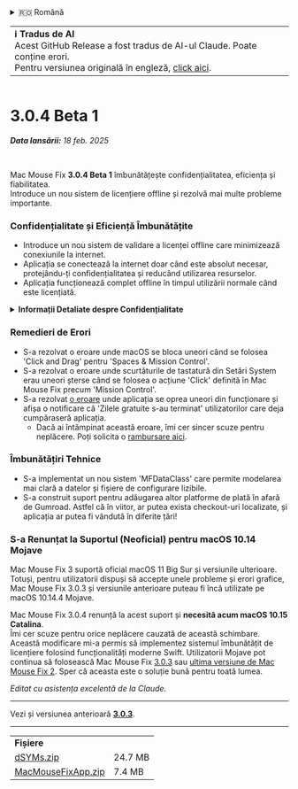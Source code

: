 <details>
<summary>🇷🇴 Română</summary>

[🇬🇧 English (GitHub Release)](https://github.com/noah-nuebling/mac-mouse-fix/releases/tag/3.0.4-Beta-1)\
[🇦🇩 Català](https://redirect.macmousefix.com/?target=mmf-release&tag=3.0.4-Beta-1&locale=ca)\
[🇩🇪 Deutsch](https://redirect.macmousefix.com/?target=mmf-release&tag=3.0.4-Beta-1&locale=de)\
[🇪🇸 Español](https://redirect.macmousefix.com/?target=mmf-release&tag=3.0.4-Beta-1&locale=es)\
[🇫🇷 Français](https://redirect.macmousefix.com/?target=mmf-release&tag=3.0.4-Beta-1&locale=fr)\
[🇮🇩 Indonesia](https://redirect.macmousefix.com/?target=mmf-release&tag=3.0.4-Beta-1&locale=id)\
[🇮🇹 Italiano](https://redirect.macmousefix.com/?target=mmf-release&tag=3.0.4-Beta-1&locale=it)\
[🇭🇺 Magyar](https://redirect.macmousefix.com/?target=mmf-release&tag=3.0.4-Beta-1&locale=hu)\
[🇳🇱 Nederlands](https://redirect.macmousefix.com/?target=mmf-release&tag=3.0.4-Beta-1&locale=nl)\
[🇵🇱 Polski](https://redirect.macmousefix.com/?target=mmf-release&tag=3.0.4-Beta-1&locale=pl)\
[🇧🇷 Português (Brasil)](https://redirect.macmousefix.com/?target=mmf-release&tag=3.0.4-Beta-1&locale=pt-BR)\
[🇵🇹 Português (Portugal)](https://redirect.macmousefix.com/?target=mmf-release&tag=3.0.4-Beta-1&locale=pt-PT)\
**🇷🇴 Română**\
[🇸🇪 Svenska](https://redirect.macmousefix.com/?target=mmf-release&tag=3.0.4-Beta-1&locale=sv)\
[🇻🇳 Tiếng Việt](https://redirect.macmousefix.com/?target=mmf-release&tag=3.0.4-Beta-1&locale=vi)\
[🇹🇷 Türkçe](https://redirect.macmousefix.com/?target=mmf-release&tag=3.0.4-Beta-1&locale=tr)\
[🇨🇿 Čeština](https://redirect.macmousefix.com/?target=mmf-release&tag=3.0.4-Beta-1&locale=cs)\
[🇬🇷 Ελληνικά](https://redirect.macmousefix.com/?target=mmf-release&tag=3.0.4-Beta-1&locale=el)\
[🇷🇺 Русский](https://redirect.macmousefix.com/?target=mmf-release&tag=3.0.4-Beta-1&locale=ru)\
[🇺🇦 Українська](https://redirect.macmousefix.com/?target=mmf-release&tag=3.0.4-Beta-1&locale=uk)\
[🇮🇱 עברית](https://redirect.macmousefix.com/?target=mmf-release&tag=3.0.4-Beta-1&locale=he)\
[🇸🇦 العربية](https://redirect.macmousefix.com/?target=mmf-release&tag=3.0.4-Beta-1&locale=ar)\
[🇮🇳 हिन्दी](https://redirect.macmousefix.com/?target=mmf-release&tag=3.0.4-Beta-1&locale=hi)\
[🇹🇭 ไทย](https://redirect.macmousefix.com/?target=mmf-release&tag=3.0.4-Beta-1&locale=th)\
[🇨🇳 中文 (简体)](https://redirect.macmousefix.com/?target=mmf-release&tag=3.0.4-Beta-1&locale=zh-Hans)\
[🇨🇳 中文 (繁體)](https://redirect.macmousefix.com/?target=mmf-release&tag=3.0.4-Beta-1&locale=zh-Hant)\
[🇭🇰 中文（香港)](https://redirect.macmousefix.com/?target=mmf-release&tag=3.0.4-Beta-1&locale=zh-HK)\
[🇯🇵 日本語](https://redirect.macmousefix.com/?target=mmf-release&tag=3.0.4-Beta-1&locale=ja)\
[🇰🇷 한국어](https://redirect.macmousefix.com/?target=mmf-release&tag=3.0.4-Beta-1&locale=ko)\
[Help translate Mac Mouse Fix to different languages!](https://github.com/noah-nuebling/mac-mouse-fix/discussions/731)
</details>
<table align=><td>
<b>ℹ️ Tradus de AI</b><br>
Acest GitHub Release a fost tradus de AI-ul Claude. Poate conține erori.<br>
Pentru versiunea originală în engleză, <a href="https://github.com/noah-nuebling/mac-mouse-fix/releases/tag/3.0.4-Beta-1">click aici</a>.
</td></table>

<table></table>

# 3.0.4 Beta 1
***Data lansării:** 18 feb. 2025*

<br>

Mac Mouse Fix **3.0.4 Beta 1** îmbunătățește confidențialitatea, eficiența și fiabilitatea.\
Introduce un nou sistem de licențiere offline și rezolvă mai multe probleme importante.

### Confidențialitate și Eficiență Îmbunătățite

- Introduce un nou sistem de validare a licenței offline care minimizează conexiunile la internet.
- Aplicația se conectează la internet doar când este absolut necesar, protejându-ți confidențialitatea și reducând utilizarea resurselor.
- Aplicația funcționează complet offline în timpul utilizării normale când este licențiată.

<details>
<summary><b>Informații Detaliate despre Confidențialitate</b></summary>
Versiunile anterioare validau licențele online la fiecare lansare, permițând potențial stocarea jurnalelor de conexiune de către servere terțe (GitHub și Gumroad). Noul sistem elimină conexiunile inutile – după activarea inițială a licenței, se conectează la internet doar dacă datele locale ale licenței sunt corupte.
<br><br>
Deși comportamentul utilizatorului nu a fost niciodată înregistrat de mine personal, sistemul anterior permitea teoretic serverelor terțe să înregistreze adresele IP și timpii de conectare. Gumroad putea de asemenea să înregistreze cheia ta de licență și potențial să o coreleze cu orice informație personală pe care au înregistrat-o despre tine când ai cumpărat Mac Mouse Fix.
<br><br>
Nu am luat în considerare aceste probleme subtile de confidențialitate când am construit sistemul original de licențiere, dar acum, Mac Mouse Fix este cât se poate de privat și independent de internet!
<br><br>
Vezi și <a href=https://gumroad.com/privacy>politica de confidențialitate Gumroad</a> și acest <a href=https://github.com/noah-nuebling/mac-mouse-fix/issues/976#issuecomment-2140955801>comentariu</a> al meu de pe GitHub.

</details>

### Remedieri de Erori

- S-a rezolvat o eroare unde macOS se bloca uneori când se folosea 'Click and Drag' pentru 'Spaces & Mission Control'.
- S-a rezolvat o eroare unde scurtăturile de tastatură din Setări System erau uneori șterse când se folosea o acțiune 'Click' definită în Mac Mouse Fix precum 'Mission Control'.
- S-a rezolvat [o eroare](https://github.com/noah-nuebling/mac-mouse-fix/issues?q=state%3Aopen%20label%3A%22%27Free%20days%20are%20over%27%20bug%22) unde aplicația se oprea uneori din funcționare și afișa o notificare că 'Zilele gratuite s-au terminat' utilizatorilor care deja cumpăraseră aplicația.
    - Dacă ai întâmpinat această eroare, îmi cer sincer scuze pentru neplăcere. Poți solicita o [rambursare aici](https://redirect.macmousefix.com/?message=&target=mmf-apply-for-refund&locale=ro).

### Îmbunătățiri Tehnice

- S-a implementat un nou sistem 'MFDataClass' care permite modelarea mai clară a datelor și fișiere de configurare lizibile.
- S-a construit suport pentru adăugarea altor platforme de plată în afară de Gumroad. Astfel că în viitor, ar putea exista checkout-uri localizate, și aplicația ar putea fi vândută în diferite țări!

### S-a Renunțat la Suportul (Neoficial) pentru macOS 10.14 Mojave

Mac Mouse Fix 3 suportă oficial macOS 11 Big Sur și versiunile ulterioare. Totuși, pentru utilizatorii dispuși să accepte unele probleme și erori grafice, Mac Mouse Fix 3.0.3 și versiunile anterioare puteau fi încă utilizate pe macOS 10.14.4 Mojave.

Mac Mouse Fix 3.0.4 renunță la acest suport și **necesită acum macOS 10.15 Catalina**.\
Îmi cer scuze pentru orice neplăcere cauzată de această schimbare. Această modificare mi-a permis să implementez sistemul îmbunătățit de licențiere folosind funcționalități moderne Swift. Utilizatorii Mojave pot continua să folosească Mac Mouse Fix [3.0.3](https://redirect.macmousefix.com/?target=mmf-release&tag=3.0.3&locale=ro) sau [ultima versiune de Mac Mouse Fix 2](https://redirect.macmousefix.com/?target=mmf2-latest&locale=ro). Sper că aceasta este o soluție bună pentru toată lumea.

*Editat cu asistența excelentă de la Claude.*

---

Vezi și versiunea anterioară [**3.0.3**](https://redirect.macmousefix.com/?target=mmf-release&tag=3.0.3&locale=ro).

---

<table align="start">
<tr>
    <td colspan=2>
        <b>Fișiere</b>
    </td>
</tr>
<tr>
    <td><a href="https://github.com/noah-nuebling/mac-mouse-fix/releases/download/3.0.4-Beta-1/dSYMs.zip">dSYMs.zip</a></td>
    <td>24.7 MB</td>
</tr>
<tr>
    <td><a href="https://github.com/noah-nuebling/mac-mouse-fix/releases/download/3.0.4-Beta-1/MacMouseFixApp.zip">MacMouseFixApp.zip</a></td>
    <td>7.4 MB</td>
</tr>
</table>
